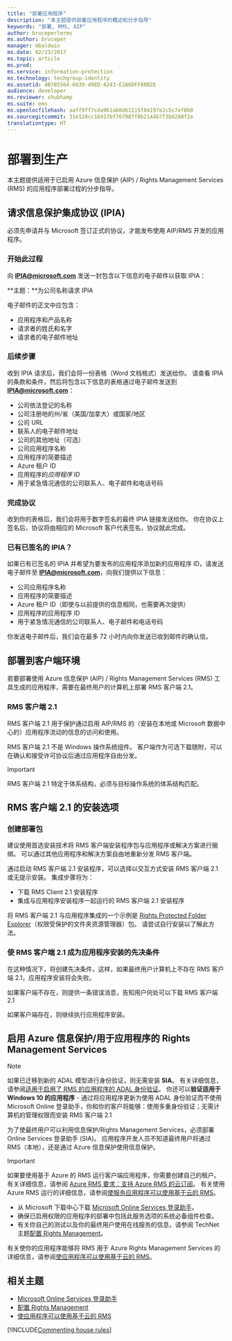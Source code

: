 ```yaml
---
title: "部署应用程序"
description: "本主题提供部署应用程序的概述和分步指导"
keywords: "部署, RMS, AIP"
author: bruceperlerms
ms.author: bruceper
manager: mbaldwin
ms.date: 02/23/2017
ms.topic: article
ms.prod: 
ms.service: information-protection
ms.technology: techgroup-identity
ms.assetid: 4B785564-6839-49ED-A243-E2A6DFF88B2E
audience: developer
ms.reviewer: shubhamp
ms.suite: ems
ms.openlocfilehash: aaff9ff7cda961ab0d61115f84197e2c5c7ef8b0
ms.sourcegitcommit: 31e128cc1b917bf767987f0b2144b7f3b6288f2e
translationtype: HT
---
```

# <a name="deploy-into-production"></a>部署到生产

本主题提供适用于已启用 Azure 信息保护 (AIP) / Rights Management Services (RMS) 的应用程序部署过程的分步指导。

## <a name="request-an-information-protection-integration-agreement-ipia"></a>请求信息保护集成协议 (IPIA)
必须先申请并与 Microsoft 签订正式的协议，才能发布使用 AIP/RMS 开发的应用程序。

### <a name="begin-the-process"></a>开始此过程
向 **IPIA@microsoft.com** 发送一封包含以下信息的电子邮件以获取 IPIA：

**主题：**为公司名称请求 IPIA

电子邮件的正文中应包含：
- 应用程序和产品名称
- 请求者的姓氏和名字
- 请求者的电子邮件地址

### <a name="next-steps"></a>后续步骤
收到 IPIA 请求后，我们会将一份表格（Word 文档格式）发送给你。
请查看 IPIA 的条款和条件，然后将包含以下信息的表格通过电子邮件发送到 **IPIA@microsoft.com**：
- 公司依法登记的名称
- 公司注册地的州/省（美国/加拿大）或国家/地区
- 公司 URL
- 联系人的电子邮件地址
- 公司的其他地址（可选）
- 公司应用程序名称
- 应用程序的简要描述
- Azure 租户 ID
- 应用程序的*应用程序 ID*
- 用于紧急情况通信的公司联系人、电子邮件和电话号码

### <a name="completing-the-agreement"></a>完成协议
收到你的表格后，我们会将用于数字签名的最终 IPIA 链接发送给你。 你在协议上签名后，协议将由相应的 Microsoft 客户代表签名，协议就此完成。

### <a name="already-have-a-signed-ipia"></a>已有已签名的 IPIA？
如果已有已签名的 IPIA 并希望为要发布的应用程序添加新的应用程序 ID，请发送电子邮件至 **IPIA@microsoft.com**，向我们提供以下信息：
- 公司应用程序名称
- 应用程序的简要描述
- Azure 租户 ID（即使与以前提供的信息相同，也需要再次提供）
- 应用程序的应用程序 ID
- 用于紧急情况通信的公司联系人、电子邮件和电话号码

你发送电子邮件后，我们会在最多 72 小时内向你发送已收到邮件的确认信。

## <a name="deploying-to-the-client-environment"></a>部署到客户端环境

若要部署使用 Azure 信息保护 (AIP) / Rights Management Services (RMS) 工具生成的应用程序，需要在最终用户的计算机上部署 RMS 客户端 2.1。

### <a name="rms-client-21"></a>RMS 客户端 2.1
RMS 客户端 2.1 用于保护通过启用 AIP/RMS 的（安装在本地或 Microsoft 数据中心的）应用程序流动的信息的访问和使用。

RMS 客户端 2.1 不是 Windows 操作系统组件。 客户端作为可选下载随附，可以在确认和接受许可协议后通过应用程序自由分发。

> [!IMPORTANT]
> RMS 客户端 2.1 特定于体系结构，必须与目标操作系统的体系结构匹配。


## <a name="rms-client-21-installation-options"></a>RMS 客户端 2.1 的安装选项

### <a name="creating-your-deployment-package"></a>创建部署包

建议使用首选安装技术将 RMS 客户端安装程序包与应用程序或解决方案进行捆绑。 可以通过其他应用程序和解决方案自由地重新分发 RMS 客户端。

通过启动 RMS 客户端 2.1 安装程序，可以选择以交互方式安装 RMS 客户端 2.1 或无提示安装。 集成步骤将为：

-   下载 RMS Client 2.1 安装程序
-   集成与应用程序安装程序一起运行的 RMS 客户端 2.1 安装程序

将 RMS 客户端 2.1 与应用程序集成的一个示例是 [Rights Protected Folder Explorer](https://technet.microsoft.com/en-us/library/rights-protected-folder-explorer(v=ws.10).aspx)（权限受保护的文件夹资源管理器）包。 请尝试自行安装以了解此方法。

### <a name="make-rms-client-21-a-pre-requisite-for-your-application-install"></a>使 RMS 客户端 2.1 成为应用程序安装的先决条件

在这种情况下，将创建先决条件，这样，如果最终用户计算机上不存在 RMS 客户端 2.1，应用程序安装将会失败。

如果客户端不存在，则提供一条错误消息，告知用户何处可以下载 RMS 客户端 2.1

如果客户端存在，则继续执行应用程序安装。

## <a name="enabling-azure-information-protection--rights-management-services-with-your-application"></a>启用 Azure 信息保护/用于应用程序的 Rights Management Services

> [!NOTE]
> 如果已迁移到新的 ADAL 模型进行身份验证，则无需安装 **SIA**。 有关详细信息，请参阅[适用于启用了 RMS 的应用程序的 ADAL 身份验证](adal-auth.md)。
> 你还可以**验证适用于 Windows 10 的应用程序** - 通过将应用程序更新为使用 ADAL 身份验证而不使用 Microsoft Online 登录助手，你和你的客户将能够：使用多重身份验证；无需计算机的管理权限而安装 RMS 客户端 2.1


为了使最终用户可以利用信息保护/Rights Management Services，必须部署 Online Services 登录助手 (SIA)。 应用程序开发人员不知道最终用户将通过 RMS（本地），还是通过 Azure 信息保护使用信息保护。


> [!IMPORTANT]
> 如果要使用基于 Azure 的 RMS 运行客户端应用程序，你需要创建自己的租户。 有关详细信息，请参阅 [Azure RMS 要求：支持 Azure RMS 的云订阅](../get-started/requirements-subscriptions.md)。
> 有关使用 Azure RMS 运行的详细信息，请参阅[使服务应用程序可以使用基于云的 RMS](how-to-use-file-api-with-aadrm-cloud.md)。

-   从 Microsoft 下载中心下载 [Microsoft Online Services 登录助手](http://www.microsoft.com/en-us/download/details.aspx?id=28177)。
-   确保已启用权限的应用程序的部署中包括此服务选项的系统必备组件检查。
-   有关你自己的测试以及你的最终用户使用在线服务的信息，请参阅 TechNet 主题[配置 Rights Management](https://TechNet.Microsoft.Com/en-us/library/jj585002.aspx)。

有关使你的应用程序能够将 RMS 用于 Azure Rights Management Services 的详细信息，请参阅[使应用程序可以使用基于云的 RMS](how-to-use-file-api-with-aadrm-cloud.md)。

## <a name="related-topics"></a>相关主题

* [Microsoft Online Services 登录助手](http://www.microsoft.com/en-us/download/details.aspx?id=28177)
* [配置 Rights Management](https://TechNet.Microsoft.Com/en-us/library/jj585002.aspx)
* [使应用程序可以使用基于云的 RMS](how-to-use-file-api-with-aadrm-cloud.md)

[!INCLUDE[Commenting house rules](../includes/houserules.md)]